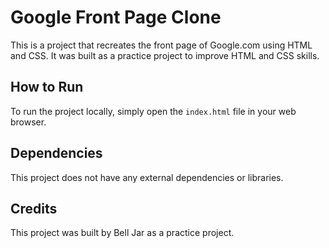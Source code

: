 # Google Front Page Clone

This is a project that recreates the front page of Google.com using HTML and CSS. It was built as a practice project to improve HTML and CSS skills.

## How to Run

To run the project locally, simply open the `index.html` file in your web browser.

## Dependencies

This project does not have any external dependencies or libraries.

## Credits

This project was built by Bell Jar as a practice project.

